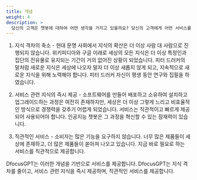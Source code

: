 ```yaml
---
title: 개념
weight: 4
description: >
  당신의 고객은 챗봇에 대하여 어떤 생각을 가지고 있을까요? 당신의 고객에게 어떤 서비스를 제공하고자 하나요?
---
```


1. 지식 격차의 축소 - 현대 문명 사회에서 지식의 확산은 더 이상 사람 대 사람으로 진행되지 않습니다. 위키피디아와 구글 이래로 세상의 모든 지식은 더 이상 특정인과 집단의 전유물로 유지되는 기간이 거의 없어진 상황이 되었습니다. 피터 드러커의 말처럼 새로운 지식은 세상에 나오자 말자 더 이상 새롭지 않게 되고, 지속적으로 새로운 지식을 위해 노력해야 합니다. 피터 드러커 자신이 평생 동안 연구와 집필을 하였습니다.

2. 서비스 관련 지식의 즉시 제공 - 소프트웨어를 만들어 배포하고 소유하여 설치하고 업그레이드하는 과정은 여전히 존재하지만, 세상은 더 이상 그렇게 느리고 비효율적인 방식으로 경쟁력을 갖추기 어렵게 되었습니다. 서비스는 직관적이고 빠르게 제공되어 사용되어야 합니다. 인공지능 챗봇은 그 과정을 혁신할 수 있는 잠재력이 있습니다.

3. 직관적인 서비스 - 소비자는 많은 기능을 요구하지 않습니다. 너무 많은 제품들이 세상에 존재하고, 더 많은 제품들이 쏟아져 나오고 있습니다. 지금 바로 필요로 하는 서비스를 직관적으로 제공합니다.

DfocusGPT는 이러한 개념을 기반으로 서비스를 제공합니다. DfocusGPT는 지식 격차를 줄이고, 서비스 관련 지식을 즉시 제공하며, 직관적인 서비스를 제공합니다.




